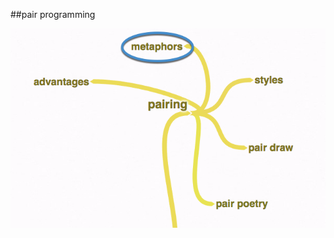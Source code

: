 <!-- .slide: data-background="resources/footer.svg" data-background-size="contain" data-background-position="bottom"  -->

##pair programming


<img class="plain" src="resources/pairing-metaphors.png" />

<aside class="notes">
  <p>
  </p>
  <p>
  </p>
</aside>
